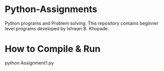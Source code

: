 # Python-Assignments

Python programs and Problem solving.
This repository contains beginner level programs developed by Ishwari B. Khopade.

# How to Compile & Run

python Assignment1.py
